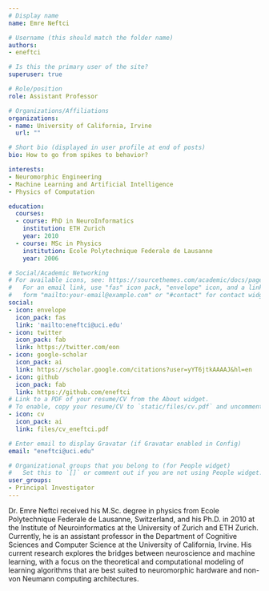 ```yaml
---
# Display name
name: Emre Neftci

# Username (this should match the folder name)
authors:
- eneftci

# Is this the primary user of the site?
superuser: true

# Role/position
role: Assistant Professor

# Organizations/Affiliations
organizations:
- name: University of California, Irvine
  url: ""

# Short bio (displayed in user profile at end of posts)
bio: How to go from spikes to behavior?

interests:
- Neuromorphic Engineering
- Machine Learning and Artificial Intelligence
- Physics of Computation

education:
  courses:
  - course: PhD in NeuroInformatics
    institution: ETH Zurich
    year: 2010
  - course: MSc in Physics
    institution: Ecole Polytechnique Federale de Lausanne
    year: 2006

# Social/Academic Networking
# For available icons, see: https://sourcethemes.com/academic/docs/page-builder/#icons
#   For an email link, use "fas" icon pack, "envelope" icon, and a link in the
#   form "mailto:your-email@example.com" or "#contact" for contact widget.
social:
- icon: envelope
  icon_pack: fas
  link: 'mailto:eneftci@uci.edu'  
- icon: twitter
  icon_pack: fab
  link: https://twitter.com/eon
- icon: google-scholar
  icon_pack: ai
  link: https://scholar.google.com/citations?user=yYT6jtkAAAAJ&hl=en
- icon: github
  icon_pack: fab
  link: https://github.com/eneftci
# Link to a PDF of your resume/CV from the About widget.
# To enable, copy your resume/CV to `static/files/cv.pdf` and uncomment the lines below.
- icon: cv
  icon_pack: ai
  link: files/cv_eneftci.pdf

# Enter email to display Gravatar (if Gravatar enabled in Config)
email: "eneftci@uci.edu"

# Organizational groups that you belong to (for People widget)
#   Set this to `[]` or comment out if you are not using People widget.
user_groups:
- Principal Investigator
---
```


Dr. Emre Neftci received his M.Sc. degree in physics from Ecole Polytechnique Federale de Lausanne, Switzerland, and his Ph.D. in 2010 at the Institute of Neuroinformatics at the University of Zurich and ETH Zurich.  Currently, he is an assistant professor
in the Department of Cognitive Sciences and Computer Science at the University of California, Irvine. His current research explores the bridges between neuroscience and machine learning, with a focus on the theoretical and computational modeling of learning algorithms that are best suited to neuromorphic hardware and non-von Neumann computing architectures.
